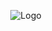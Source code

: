 <div align="center" width="500px" height="300px">
  <p>
    <img src="https://raw.githubusercontent.com/smalakargh/mycode/main/github_DP.png?token=GHSAT0AAAAAACUF753DZIU6FSOPXXBPAQ4OZT6HI7Q" alt="Logo" />
  </p>
</div>
